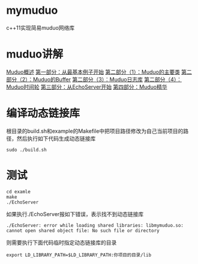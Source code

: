 # mymuduo
c++11实现简易muduo网络库

# muduo讲解
[Muduo概述](./muduo讲解/Muduo概述.md)
[第一部分：从最基本例子开始](./muduo讲解/第一部分：从最基本例子开始.md)
[第二部分（1）：Muduo的主要类](./muduo讲解/第二部分（1）：Muduo的主要类.md)
[第二部分（2）：Muduo的Buffer](./muduo讲解/第二部分（2）：Muduo的Buffer.md)
[第二部分（3）：Muduo日志库](./muduo讲解/第二部分（3）：Muduo日志库.md)
[第二部分（4）：Muduo时间轮](./muduo讲解/第二部分（4）：Muduo时间轮.md)
[第三部分：从EchoServer开始](./muduo讲解/第三部分：从EchoServer开始.md)
[第四部分：Muduo精华](./muduo讲解/第四部分：Muduo精华.md)


# 编译动态链接库

根目录的build.sh和example的Makefile中把项目路径修改为自己当前项目的路径，然后执行如下代码生成动态链接库

```
sudo ./build.sh
```

# 测试
```
cd examle
make
./EchoServer
```

如果执行./EchoServer报如下错误，表示找不到动态链接库

```
./EchoServer: error while loading shared libraries: libmymuduo.so: cannot open shared object file: No such file or directory
```
则需要执行下面代码临时指定动态链接库的目录

```
export LD_LIBRARY_PATH=$LD_LIBRARY_PATH:你项目的目录/lib
```


